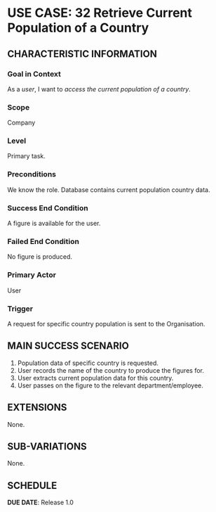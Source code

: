 # USE CASE: 32 Retrieve Current Population of a Country

## CHARACTERISTIC INFORMATION

### Goal in Context

As a *user*, I want to *access the current population of a country*.

### Scope

Company

### Level

Primary task.

### Preconditions

We know the role.  Database contains current population country data.

### Success End Condition

A figure is available for the user.

### Failed End Condition

No figure is produced.

### Primary Actor

User

### Trigger

A request for specific country population is sent to the Organisation.

## MAIN SUCCESS SCENARIO

1. Population data of specific country is requested.
2. User records the name of the country to produce the figures for. 
3. User extracts current population data for this country. 
4. User passes on the figure to the relevant department/employee.

## EXTENSIONS

None.

## SUB-VARIATIONS

None.

## SCHEDULE

**DUE DATE**: Release 1.0